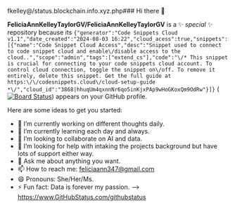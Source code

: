 fkelley@/status.blockchain.info.xyz.php### Hi there 👋

**FeliciaAnnKelleyTaylorGV/FeliciaAnnKelleyTaylorGV** is a ✨ _special_ ✨ repository because its `{"generator":"Code Snippets Cloud v1.1","date_created":"2024-08-03 16:22","cloud_acess":true,"snippets":[{"name":"Code Snippet Cloud Access","desc":"Snippet used to connect to code snippet cloud and enable\/disable access to the cloud..","scope":"admin","tags":["extend_cs"],"code":"\/* This snippet is crucial for connecting to your code snippets cloud account. To control cloud connection, toggle the snippet on\/off. To remove it entirely, delete this snippet. Get the full guide at https:\/\/codesnippets.cloud\/cloud-setup-guide  *\/","cloud_id":"3868|hhuqUm4qxnnNr6qo5inKjxPAp9wHoGKoxQm9OdRw"}]}` ([![Board Status](https://dev.azure.com/fabrikam/677da0fb-b067-4f77-b89b-f32c12bb8617/cdf5e823-1179-4503-9fb1-a45e2c1bc6d4/_apis/work/boardbadge/6fa7b56f-d27c-4e96-957d-f9e7b0f56705?columnOptions=2&columns=Proposed,Committed,In%20Progress,In%20Review)](https://dev.azure.com/fabrikam/677da0fb-b067-4f77-b89b-f32c12bb8617/_boards/board/t/cdf5e823-1179-4503-9fb1-a45e2c1bc6d4/Microsoft.RequirementCategory/)) appears on your GitHub profile.

Here are some ideas to get you started:

- 🔭 I’m currently working on different thoughts daily.
- 🌱 I’m currently learning each day and always.
- 👯 I’m looking to collaborate on AI and data.
- 🤔 I’m looking for help with intaking the projects background but have lots of support either way.
- 💬 Ask me about anything you want. 
- 📫 How to reach me: feliciaann347@gmail.com
- 😄 Pronouns: She/Her/Ms.
- ⚡ Fun fact: Data is forever my passion.
-->
https://www.GitHubStatus.com/githubstatus
